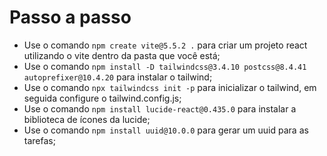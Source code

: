 # Passo a passo

- Use o comando `npm create vite@5.5.2 .` para criar um projeto react utilizando o vite dentro da pasta que você está;
- Use o comando `npm install -D tailwindcss@3.4.10 postcss@8.4.41 autoprefixer@10.4.20` para instalar o tailwind;
- Use o comando `npx tailwindcss init -p` para inicializar o tailwind, em seguida configure o tailwind.config.js;
- Use o comando `npm install lucide-react@0.435.0` para instalar a biblioteca de ícones da lucide;
- Use o comando `npm install uuid@10.0.0` para gerar um uuid para as tarefas;
